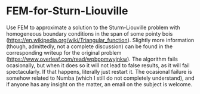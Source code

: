 # FEM-for-Sturn-Liouville
Use FEM to approximate a solution to the Sturm-Liouville problem with homogeneous boundary conditions in the span of some pointy bois (https://en.wikipedia.org/wiki/Triangular_function).
Slightly more information (though, admittedly, not a complete discussion) can be found in the corresponding writeup for the original problem (https://www.overleaf.com/read/wpbppmwyjnkw).
The algorithm fails ocasionally, but when it does so it will not lead to false results, as it will fail spectacularly. If that happens, literally just restart it.
The ocasional failure is somehow related to Numba (which I still do not completely understand), and if anyone has any insight on the matter, an email on the subject is welcome.
